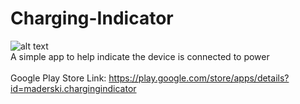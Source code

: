 # Charging-Indicator
![alt text](https://lh3.googleusercontent.com/GlmIT9Ee31EDG-JvHZ6s1bJH-2PnEYLJcHXbZr_npJWcZsSUcj3-Js4HYSsrdx5xzw=w720-h310-rw)<br />
A simple app to help indicate the device is connected to power<br /><br />
Google Play Store Link: https://play.google.com/store/apps/details?id=maderski.chargingindicator
